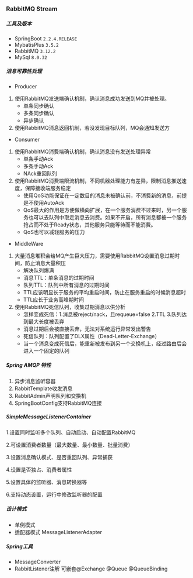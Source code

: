 ### RabbitMQ Stream

##### 工具及版本

- SpringBoot ```2.2.4.RELEASE```
- MybatisPlus ```3.5.2```
- RabbitMQ ```3.12.2```
- MySql ```8.0.32```

##### 消息可靠性处理
- Producer
1. 使用RabbitMQ发送端确认机制，确认消息成功发送到MQ并被处理。
    - 单条同步确认
    - 多条同步确认
    - 异步确认
2. 使用RabbitMQ消息返回机制，若没发现目标队列，MQ会通知发送方

- Consumer
1. 使用RabbitMQ消费端确认机制，确认消息没有发送处理异常
   - 单条手动Ack
   - 多条手动Ack
   - NAck重回队列
2. 使用RabbitMQ消费端限流机制，不同机器处理能力有差异，限制消息推送速度，保障接收端服务稳定
   - 使用QoS功能保证在一定数目的消息未被确认前，不消费新的消息，前提是不使用AutoAck
   - QoS最大的作用是方便做横向扩展，在一个服务消费不过来时，另一个服务也可以去队列中取走消息去消费。如果不开启，所有消息都被一个服务抢占而不处于Ready状态，其他服务只能等待而不能消费。
   - QoS也可以减轻服务的压力

- MiddleWare

1. 大量消息堆积会给MQ产生巨大压力，需要使用RabbitMQ设置消息过期时间，防止消息大量积压
   - 解决队列爆满
   - 消息TTL：单条消息的过期时间
   - 队列TTL：队列中所有消息的过期时间
   - TTL应该明显长于服务的平均重启时间，防止在服务重启的时候消息超时
   - TTL应长于业务高峰期时间
2. 使用RabbitMQ死信队列，收集过期消息以供分析
   - 怎样变成死信：1.消息被reject/nack，且requeue=false 2.TTL 3.队列达到最大长度被丢弃
   - 消息过期后会被直接丢弃，无法对系统运行异常发出警告
   - 死信队列：队列配置了DLX属性（Dead-Letter-Exchange）
   - 当一个消息变成死信后，能重新被发布到另一个交换机上，经过路由后会进入一个固定的队列

##### Spring AMQP 特性
1. 异步消息监听容器
2. RabbitTemplate收发消息
3. RabbitAdmin声明队列和交换机
4. SpringBootConfig支持RabbitMQ连接

##### SimpleMessageListenerContainer

1.设置同时监听多个队列、自动启动、自动配置RabbitMQ

2.可设置消费者数量（最大数量、最小数量、批量消费）

3.设置消息确认模式、是否重回队列、异常捕获

4.设置是否独占、消费者属性

5.设置具体的监听器、消息转换器等

6.支持动态设置，运行中修改监听器的配置

##### 设计模式

- 单例模式
- 适配器模式 MessageListenerAdapter

##### Spring工具

- MessageConverter
- RabbitListener注解 可嵌套@Exchange @Queue @QueueBinding